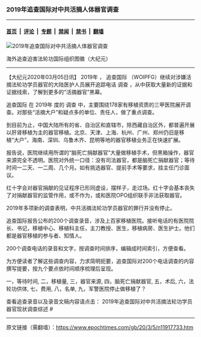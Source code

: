 ### 2019年追查国际对中共活摘人体器官调查

---

#### [首页](../../../..?n11917733) &nbsp;|&nbsp; [评论](../../../../../epoch-comment?n11917733) &nbsp;|&nbsp; [专题](../../../../../epoch-special?n11917733) &nbsp;|&nbsp; [禁闻](../../../../../epoch-news?n11917733) &nbsp;|&nbsp; [禁书](../../../../../books?n11917733) &nbsp;|&nbsp; [翻墙](https://github.com/gfw-breaker/nogfw/blob/master/README.md?n11917733)


<div><img alt="2019年追查国际对中共活摘人体器官调查" class="attachment-djy_600_400 size-djy_600_400 wp-post-image" src="https://i.epochtimes.com/assets/uploads/2020/03/DvH5OK5VAAAkw5X-600x400.jpg"/>
<div class="caption">
 <p>
  海外追查迫害法轮功国际组织图徽（大纪元）
 </p>
</div></div><hr/><div class="post_content" id="artbody" itemprop="articleBody">
 <!-- article content begin -->
 <p>
  【大纪元2020年03月05日讯】
  <ok href="https://www.epochtimes.com/gb/tag/2019%E5%B9%B4.html">
   2019年
  </ok>
  ，
  <ok href="https://www.epochtimes.com/gb/tag/%E8%BF%BD%E6%9F%A5%E5%9B%BD%E9%99%85.html">
   追查国际
  </ok>
  （WOIPFG）继续对涉嫌活摘法轮功学员器官的大陆医护人员展开追踪电话
  <ok href="https://www.epochtimes.com/gb/tag/%E8%B0%83%E6%9F%A5.html">
   调查
  </ok>
  ，从中获取大量新的证据和证据线索，了解到更多的“活摘器官”黑幕。
 </p>
 <p>
  <ok href="https://www.epochtimes.com/gb/tag/%E8%BF%BD%E6%9F%A5%E5%9B%BD%E9%99%85.html">
   追查国际
  </ok>
  在
  <ok href="https://www.epochtimes.com/gb/tag/2019%E5%B9%B4.html">
   2019年
  </ok>
  度的
  <ok href="https://www.epochtimes.com/gb/tag/%E8%B0%83%E6%9F%A5.html">
   调查
  </ok>
  中，主要围绕178家有移植资质的三甲医院展开调查。对那些“活摘大户”和疑点多的单位、责任人，做了重点调查。
 </p>
 <p>
  到目前为止，中国大陆所有的省、自治区和直辖市，除西藏自治区外，都普遍开展以肝肾移植为主的器官移植。北京、天津、上海、杭州、广州、郑州仍旧是移植“大户”，海南、深圳、乌鲁木齐、昆明等地的器官移植业务正在快速扩展。
 </p>
 <p>
  报告说，医院继续用所谓的“脑死亡捐献器官”大量做移植手术，但黑箱操作，器官来源完全不透明。医院对外统一口径：没有司法器官，都是脑死亡捐献器官；等待时间一二天、一二周、几个月。如有挑选器官、提前手术等要求，挂主任门诊面议。
 </p>
 <p>
  红十字会对器官捐献的见证程序已形同虚设，摆样子，走过场。红十字会基本丧失了对捐献器官的监管作用，或不作为，或和医院OPO组织联手非法获取器官。
 </p>
 <p>
  2019年多项新的调查表明，中共活摘法轮功学员器官的罪行并没有停止。
 </p>
 <p>
  追查国际报告公布的200个调查录音，涉及上百家移植医院。接听电话的有医院院长、书记，移植中心、移植科主任，主刀教授、医生，移植病房、医生护士。他们都是器官移植的参与者、知情人。
 </p>
 <p>
  200个调查电话的录音和文字，按调查时间排序，编辑成时间索引，方便查看。
 </p>
 <p>
  为方便读者了解这些调查内容，力求简明扼要，追查国际对200个电话调查的内容撰写提要，按九个要点依时间顺序梳理后呈现。
 </p>
 <p>
  一，等待时间, 二，移植量, 三，器官来源, 四，脑死亡捐献器官, 五，术后, 六，法轮功供体, 七，费用, 八，名单, 九，军警医院停止做移植了？
 </p>
 <p>
  查看追查录音以及录音文稿内容请点击：
  <ok href="https://www.zhuichaguoji.org/node/125981">
   2019年追查国际对中共活摘法轮功学员器官现状调查综述
  </ok>
  #
 </p>
 <!-- article content end -->
 <div id="below_article_ad">
 </div>
</div>


---

原文链接（需翻墙）：https://www.epochtimes.com/gb/20/3/5/n11917733.htm